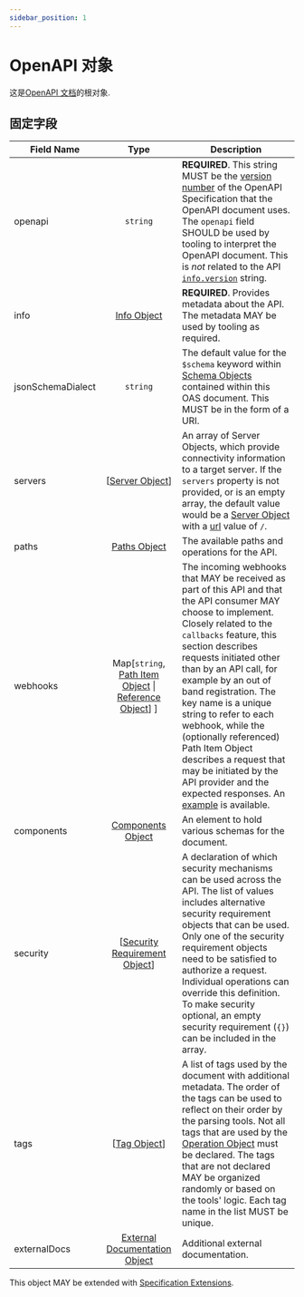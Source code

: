 ```yaml
---
sidebar_position: 1
---
```


# OpenAPI 对象

这是[OpenAPI 文档](#oasDocument)的根对象.

## 固定字段

| Field Name                                            |                                             Type                                             | Description                                                                                                                                                                                                                                                                                                                                                                                                                                                                                                                                             |
| ----------------------------------------------------- | :------------------------------------------------------------------------------------------: | ------------------------------------------------------------------------------------------------------------------------------------------------------------------------------------------------------------------------------------------------------------------------------------------------------------------------------------------------------------------------------------------------------------------------------------------------------------------------------------------------------------------------------------------------------- |
| <a name="oasVersion"></a>openapi                      |                                           `string`                                           | **REQUIRED**. This string MUST be the [version number](#versions) of the OpenAPI Specification that the OpenAPI document uses. The `openapi` field SHOULD be used by tooling to interpret the OpenAPI document. This is _not_ related to the API [`info.version`](#infoVersion) string.                                                                                                                                                                                                                                                                 |
| <a name="oasInfo"></a>info                            |                                  [Info Object](#infoObject)                                  | **REQUIRED**. Provides metadata about the API. The metadata MAY be used by tooling as required.                                                                                                                                                                                                                                                                                                                                                                                                                                                         |
| <a name="oasJsonSchemaDialect"></a> jsonSchemaDialect |                                           `string`                                           | The default value for the `$schema` keyword within [Schema Objects](#schemaObject) contained within this OAS document. This MUST be in the form of a URI.                                                                                                                                                                                                                                                                                                                                                                                               |
| <a name="oasServers"></a>servers                      |                               [[Server Object](#serverObject)]                               | An array of Server Objects, which provide connectivity information to a target server. If the `servers` property is not provided, or is an empty array, the default value would be a [Server Object](#serverObject) with a [url](#serverUrl) value of `/`.                                                                                                                                                                                                                                                                                              |
| <a name="oasPaths"></a>paths                          |                                 [Paths Object](#pathsObject)                                 | The available paths and operations for the API.                                                                                                                                                                                                                                                                                                                                                                                                                                                                                                         |
| <a name="oasWebhooks"></a>webhooks                    | Map[`string`, [Path Item Object](#pathItemObject) \| [Reference Object](#referenceObject)] ] | The incoming webhooks that MAY be received as part of this API and that the API consumer MAY choose to implement. Closely related to the `callbacks` feature, this section describes requests initiated other than by an API call, for example by an out of band registration. The key name is a unique string to refer to each webhook, while the (optionally referenced) Path Item Object describes a request that may be initiated by the API provider and the expected responses. An [example](../examples/v3.1/webhook-example.yaml) is available. |
| <a name="oasComponents"></a>components                |                            [Components Object](#componentsObject)                            | An element to hold various schemas for the document.                                                                                                                                                                                                                                                                                                                                                                                                                                                                                                    |
| <a name="oasSecurity"></a>security                    |                 [[Security Requirement Object](#securityRequirementObject)]                  | A declaration of which security mechanisms can be used across the API. The list of values includes alternative security requirement objects that can be used. Only one of the security requirement objects need to be satisfied to authorize a request. Individual operations can override this definition. To make security optional, an empty security requirement (`{}`) can be included in the array.                                                                                                                                               |
| <a name="oasTags"></a>tags                            |                                  [[Tag Object](#tagObject)]                                  | A list of tags used by the document with additional metadata. The order of the tags can be used to reflect on their order by the parsing tools. Not all tags that are used by the [Operation Object](#operationObject) must be declared. The tags that are not declared MAY be organized randomly or based on the tools' logic. Each tag name in the list MUST be unique.                                                                                                                                                                               |
| <a name="oasExternalDocs"></a>externalDocs            |                [External Documentation Object](#externalDocumentationObject)                 | Additional external documentation.                                                                                                                                                                                                                                                                                                                                                                                                                                                                                                                      |

This object MAY be extended with [Specification Extensions](#specificationExtensions).
